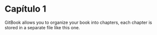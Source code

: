 # Capítulo 1

GitBook allows you to organize your book into chapters, each chapter is stored in a separate file like this one.